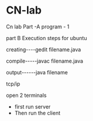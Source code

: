 # CN-lab
Cn lab Part -A program  - 1


part B Execution steps for ubuntu

creating----gedit filename.java

compile-----javac filename.java

output------java filename

tcp/ip

open 2 terminals 
  - first run server
  - Then run the client
